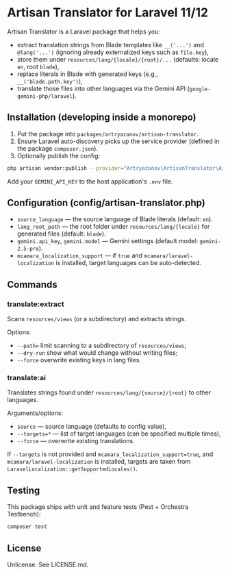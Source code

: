# Artisan Translator for Laravel 11/12

Artisan Translator is a Laravel package that helps you:
- extract translation strings from Blade templates like `__('...')` and `@lang('...')` (ignoring already externalized keys such as `file.key`),
- store them under `resources/lang/{locale}/{root}/...` (defaults: locale `en`, root `blade`),
- replace literals in Blade with generated keys (e.g., `__('blade.path.key')`),
- translate those files into other languages via the Gemini API (`google-gemini-php/laravel`).

## Installation (developing inside a monorepo)

1. Put the package into `packages/artryazanov/artisan-translator`.
2. Ensure Laravel auto-discovery picks up the service provider (defined in the package `composer.json`).
3. Optionally publish the config:

```bash
php artisan vendor:publish --provider="Artryazanov\ArtisanTranslator\ArtisanTranslatorServiceProvider" --tag="config"
```

Add your `GEMINI_API_KEY` to the host application's `.env` file.

## Configuration (config/artisan-translator.php)
- `source_language` — the source language of Blade literals (default: `en`).
- `lang_root_path` — the root folder under `resources/lang/{locale}` for generated files (default: `blade`).
- `gemini.api_key`, `gemini.model` — Gemini settings (default model: `gemini-2.5-pro`).
- `mcamara_localization_support` — if `true` and `mcamara/laravel-localization` is installed, target languages can be auto-detected.

## Commands

### translate:extract
Scans `resources/views` (or a subdirectory) and extracts strings.

Options:
- `--path=` limit scanning to a subdirectory of `resources/views`;
- `--dry-run` show what would change without writing files;
- `--force` overwrite existing keys in lang files.

### translate:ai
Translates strings found under `resources/lang/{source}/{root}` to other languages.

Arguments/options:
- `source` — source language (defaults to config value),
- `--targets=*` — list of target languages (can be specified multiple times),
- `--force` — overwrite existing translations.

If `--targets` is not provided and `mcamara_localization_support=true`, and `mcamara/laravel-localization` is installed, targets are taken from `LaravelLocalization::getSupportedLocales()`.

## Testing

This package ships with unit and feature tests (Pest + Orchestra Testbench):

```bash
composer test
```

## License
Unlicense. See LICENSE.md.
